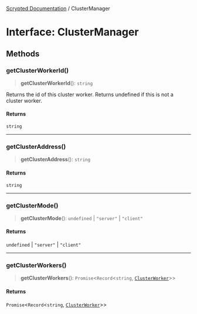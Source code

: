 [Scrypted Documentation](../globals.md) / ClusterManager

# Interface: ClusterManager

## Methods

### getClusterWorkerId()

> **getClusterWorkerId**(): `string`

Returns the id of this cluster worker.
Returns undefined if this is not a cluster worker.

#### Returns

`string`

***

### getClusterAddress()

> **getClusterAddress**(): `string`

#### Returns

`string`

***

### getClusterMode()

> **getClusterMode**(): `undefined` \| `"server"` \| `"client"`

#### Returns

`undefined` \| `"server"` \| `"client"`

***

### getClusterWorkers()

> **getClusterWorkers**(): `Promise`\<`Record`\<`string`, [`ClusterWorker`](ClusterWorker.md)\>\>

#### Returns

`Promise`\<`Record`\<`string`, [`ClusterWorker`](ClusterWorker.md)\>\>
